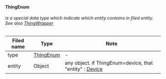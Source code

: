 #### ThingEnum
###### is a special data type which indicate which entity contains in filed entity. See also [ThingWrapper](ThingWrapper.md)

Filed name | Type | Note
------------ | ------------- | -------------
type | [ThingEnum](ThingEnum.md) | -
entity | Object | any object. if ThingEnum=device, that "entity" : [Device](Device.md)

